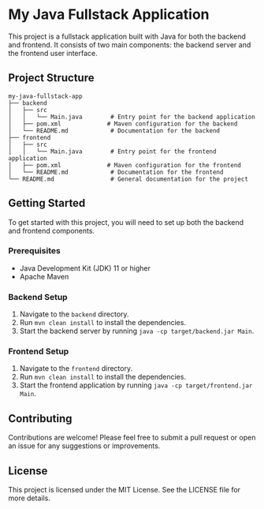 # My Java Fullstack Application

This project is a fullstack application built with Java for both the backend and frontend. It consists of two main components: the backend server and the frontend user interface.

## Project Structure

```
my-java-fullstack-app
├── backend
│   ├── src
│   │   └── Main.java        # Entry point for the backend application
│   ├── pom.xml             # Maven configuration for the backend
│   └── README.md            # Documentation for the backend
├── frontend
│   ├── src
│   │   └── Main.java        # Entry point for the frontend application
│   ├── pom.xml             # Maven configuration for the frontend
│   └── README.md            # Documentation for the frontend
└── README.md                # General documentation for the project
```

## Getting Started

To get started with this project, you will need to set up both the backend and frontend components.

### Prerequisites

- Java Development Kit (JDK) 11 or higher
- Apache Maven

### Backend Setup

1. Navigate to the `backend` directory.
2. Run `mvn clean install` to install the dependencies.
3. Start the backend server by running `java -cp target/backend.jar Main`.

### Frontend Setup

1. Navigate to the `frontend` directory.
2. Run `mvn clean install` to install the dependencies.
3. Start the frontend application by running `java -cp target/frontend.jar Main`.

## Contributing

Contributions are welcome! Please feel free to submit a pull request or open an issue for any suggestions or improvements.

## License

This project is licensed under the MIT License. See the LICENSE file for more details.